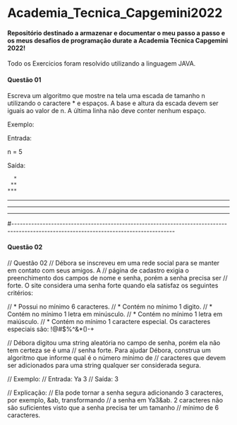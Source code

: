 # Academia_Tecnica_Capgemini2022
<h4>Repositório destinado a armazenar e documentar o meu passo a passo e os meus desafios de programação durate a Academia Técnica Capgemini 2022!</h4>

<p>Todo os Exercicios foram resolvido utilizando a linguagem JAVA.</p>


<h4>Questão 01</h5>
<p>Escreva um algoritmo que mostre na tela uma escada de tamanho n utilizando o caractere * e espaços. 
A base e altura da escada devem ser iguais ao valor de n. A última linha não deve conter nenhum espaço.</p>
<p>Exemplo:</p>
<p>Entrada:</p> 
<p>n = 5</p>

<p>Saída:</p> 

      *
     **
    ***
   ****
  *****
 ****** 

#---------------------------------------------------------------------------------------------------------------------------------------

<h4>Questão 02</h5>

<p>
// Questão 02
// Débora se inscreveu em uma rede social para se manter em contato com seus amigos. A
// página de cadastro exigia o preenchimento dos campos de nome e senha, porém a senha precisa ser
// forte. O site considera uma senha forte quando ela satisfaz os seguintes critérios:


//  * Possui no mínimo 6 caracteres.
//  * Contém no mínimo 1 digito.
//  * Contém no mínimo 1 letra em minúsculo.
//  * Contém no mínimo 1 letra em maiúsculo.
//  * Contém no mínimo 1 caractere especial. Os caracteres especiais são: !@#$%^&*()-+


// Débora digitou uma string aleatória no campo de senha, porém ela não tem certeza se é uma
// senha forte. Para ajudar Débora, construa um algoritmo que informe qual é o número mínimo de
// caracteres que devem ser adicionados para uma string qualquer ser considerada segura.

// Exemplo:
// Entrada: Ya 3
// Saída: 3 

// Explicação:
// Ela pode tornar a senha segura adicionando 3 caracteres, por exemplo, &ab, transformando
// a senha em Ya3&ab. 2 caracteres não são suficientes visto que a senha precisa ter um tamanho
// mínimo de 6 caracteres.





</p>







